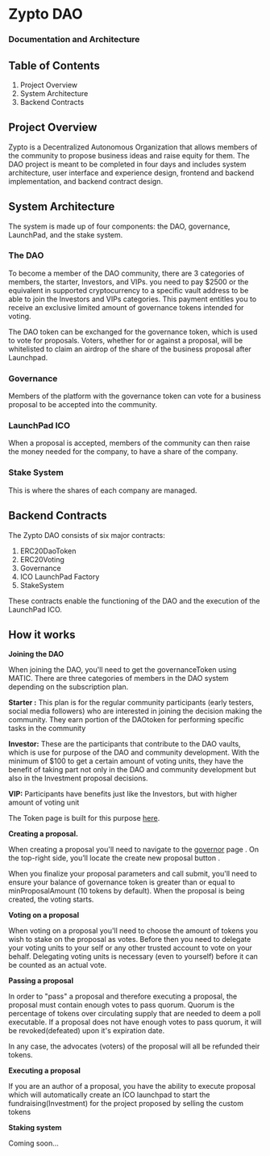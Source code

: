 # Zypto DAO

### Documentation and Architecture

## Table of Contents

1. Project Overview
2. System Architecture
3. Backend Contracts

## Project Overview

Zypto is a Decentralized Autonomous Organization that allows members of the community to propose business ideas and raise equity for them. The DAO project is meant to be completed in four days and includes system architecture, user interface and experience design, frontend and backend implementation, and backend contract design.

## System Architecture

The system is made up of four components: the DAO, governance, LaunchPad, and the stake system.

### The DAO

To become a member of the DAO community, there are 3 categories of members, the starter,  Investors, and VIPs. you need to pay $2500 or the equivalent in supported cryptocurrency to a specific vault address to be able to join the Investors and VIPs categories. This payment entitles you to receive an exclusive limited amount of governance tokens intended for voting.

The DAO token can be exchanged for the governance token, which is used to vote for proposals. Voters, whether for or against a proposal, will be whitelisted to claim an airdrop of the share of the business proposal after Launchpad.

### Governance

Members of the platform with the governance token can vote for a business proposal to be accepted into the community.

### LaunchPad ICO

When a proposal is accepted, members of the community can then raise the money needed for the company, to have a share of the company.

### Stake System

This is where the shares of each company are managed.

## Backend Contracts

The Zypto DAO consists of six major contracts:

1. ERC20DaoToken
2. ERC20Voting
3. Governance
4. ICO LaunchPad Factory
5. StakeSystem

These contracts enable the functioning of the DAO and the execution of the LaunchPad ICO.

## ****How it works****

**Joining the DAO**

When joining the DAO, you'll need to get the governanceToken using MATIC. There are three categories of members in the DAO system depending on the subscription plan.

**Starter :** This plan is for the regular community participants (early testers, social media followers) who are interested in joining the decision making the community. They earn portion of the DAOtoken for performing specific tasks in the community

**Investor:** These are the participants that contribute to the DAO vaults, which is use for purpose of the DAO and community development. With the minimum of $100 to get a certain amount of voting units, they have the benefit of taking part not only in the DAO and community development but also in the Investment proposal decisions.

**VIP:** Participants have benefits just like the Investors, but with higher amount of voting unit

The Token page is built for this purpose [here](https://zypto-dun.vercel.app/token).

**Creating a proposal.**

When creating a proposal you'll need to navigate to the [governor](https://zypto-dun.vercel.app/governor) page . On the top-right side, you’ll locate the create new proposal button .

When you finalize your proposal parameters and call submit, you'll need to ensure your balance of governance token is greater than or equal to minProposalAmount (10 tokens by default). When the proposal is being created, the voting starts.

**Voting on a proposal**

When voting on a proposal you'll need to choose the amount of tokens you wish to stake on the proposal as votes. Before then you need to delegate your voting units to your self or any other trusted account to vote on your behalf. Delegating voting units is necessary (even to yourself) before it can be counted as an actual vote.

**Passing a proposal**

In order to "pass" a proposal and therefore executing a proposal, the proposal must contain enough votes to pass quorum. Quorum is the percentage of tokens over circulating supply that are needed to deem a poll executable. If a proposal does not have enough votes to pass quorum, it will be revoked(defeated) upon it's expiration date.

In any case, the advocates (voters) of the proposal will all be refunded their tokens.

**Executing a proposal**

If you are an author of a proposal, you have the ability to execute proposal which will automatically create an ICO launchpad to start the fundraising(Investment) for the project proposed by selling the custom tokens 

**Staking system**

Coming soon…